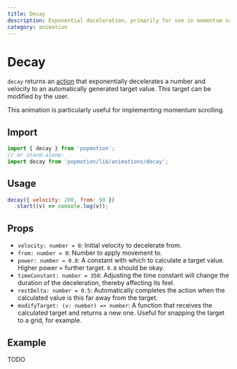 ```yaml
---
title: Decay
description: Exponential deceleration, primarily for use in momentum scrolling
category: animation
---
```


# Decay

`decay` returns an [action](/api/action) that exponentially decelerates a number and velocity to an automatically generated target value. This target can be modified by the user.

This animation is particularly useful for implementing momentum scrolling.

## Import

```javascript
import { decay } from 'popmotion';
// or stand-alone:
import decay from 'popmotion/lib/animations/decay';
```

## Usage

```javascript
decay({ velocity: 200, from: 50 })
  .start((v) => console.log(v));
```

## Props

- `velocity: number = 0`: Initial velocity to decelerate from.
- `from: number = 0`: Number to apply movement to.
- `power: number = 0.8`: A constant with which to calculate a target value. Higher power = further target. `0.8` should be okay.
- `timeConstant: number = 350`: Adjusting the time constant will change the duration of the deceleration, thereby affecting its feel.
- `restDelta: number = 0.5`: Automatically completes the action when the calculated value is this far away from the target.
- `modifyTarget: (v: number) => number`: A function that receives the calculated target and returns a new one. Useful for snapping the target to a grid, for example.

## Example

TODO
